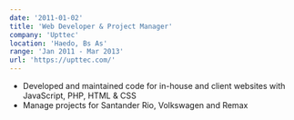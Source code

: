 ```yaml
---
date: '2011-01-02'
title: 'Web Developer & Project Manager'
company: 'Upttec'
location: 'Haedo, Bs As'
range: 'Jan 2011 - Mar 2013'
url: 'https://upttec.com/'
---
```


- Developed and maintained code for in-house and client websites with JavaScript, PHP, HTML & CSS
- Manage projects for Santander Rio, Volkswagen and Remax